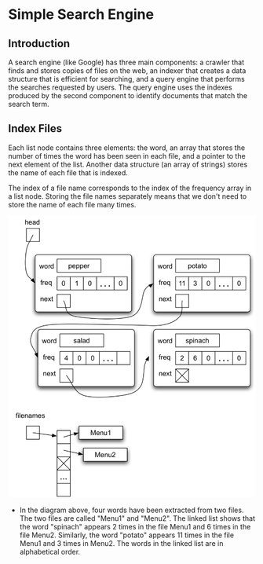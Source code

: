# Simple Search Engine

## Introduction
A search engine (like Google) has three main components: a crawler that finds and stores copies of files on the web, an indexer that creates a data structure that is efficient for searching, and a query engine that performs the searches requested by users. The query engine uses the indexes produced by the second component to identify documents that match the search term.

## Index Files
Each list node contains three elements: the word, an array that stores the number of times the word has been seen in each file, and a pointer to the next element of the list. Another data structure (an array of strings) stores the name of each file that is indexed. 

The index of a file name corresponds to the index of the frequency array in a list node. Storing the file names separately means that we don't need to store the name of each file many times.

![structure](./structure.jpg)

* In the diagram above, four words have been extracted from two files. The two files are called "Menu1" and "Menu2". The linked list shows that the word "spinach" appears 2 times in the file Menu1 and 6 times in the file Menu2. Similarly, the word "potato" appears 11 times in the file Menu1 and 3 times in Menu2. The words in the linked list are in alphabetical order.
